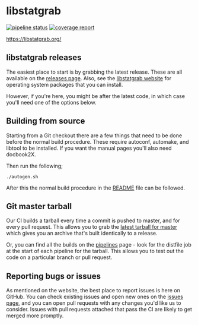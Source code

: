 # libstatgrab

[![pipeline status](https://gitlab.com/libstatgrab/libstatgrab/badges/master/pipeline.svg)](https://gitlab.com/libstatgrab/libstatgrab/commits/master)
[![coverage report](https://gitlab.com/libstatgrab/libstatgrab/badges/master/coverage.svg)](https://gitlab.com/libstatgrab/libstatgrab/commits/master)

https://libstatgrab.org/

## libstatgrab releases

The easiest place to start is by grabbing the latest release. These are all available on the [releases page](https://github.com/libstatgrab/libstatgrab/releases). Also, see the [libstatgrab website](https://libstatgrab.org/#packages-of-libstatgrab) for operating system packages that you can install.

However, if you're here, you might be after the latest code, in which case you'll need one of the options below.

## Building from source

Starting from a Git checkout there are a few things that need to be done before the normal build procedure. These require autoconf, automake, and libtool to be installed. If you want the manual pages you'll also need docbook2X.

Then run the following;

    ./autogen.sh

After this the normal build procedure in the [README](README) file can be followed.

## Git master tarball

Our CI builds a tarball every time a commit is pushed to master, and for every pull request. This allows you to grab the [latest tarball for master](https://gitlab.com/libstatgrab/libstatgrab/builds/artifacts/master/browse?job=distfile) which gives you an archive that's built identically to a release.

Or, you can find all the builds on the [pipelines](https://gitlab.com/libstatgrab/libstatgrab/pipelines) page - look for the distfile job at the start of each pipeline for the tarball. This allows you to test out the code on a particular branch or pull request.

## Reporting bugs or issues

As mentioned on the website, the best place to report issues is here on GitHub. You can check existing issues and open new ones on the [issues page](https://github.com/libstatgrab/libstatgrab/issues), and you can open pull requests with any changes you'd like us to consider. Issues with pull requests attached that pass the CI are likely to get merged more promptly.
